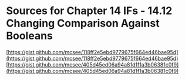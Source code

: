 # Sources for Chapter 14 IFs - 14.12 Changing Comparison Against Booleans

[https://gist.github.com/mcsee/118ff2e5ebd9779675f664ed46bae95d](https://gist.github.com/mcsee/118ff2e5ebd9779675f664ed46bae95d)
[https://gist.github.com/mcsee/405d45ed06a94a81d1f1a3b06381c0f9](https://gist.github.com/mcsee/405d45ed06a94a81d1f1a3b06381c0f9)